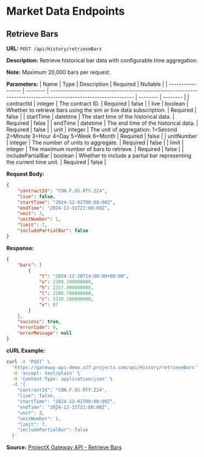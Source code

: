 # Market Data Endpoints

## Retrieve Bars
**URL:** `POST /api/History/retrieveBars`

**Description:** Retrieve historical bar data with configurable time aggregation.

**Note:** Maximum 20,000 bars per request.

**Parameters:**
| Name              | Type     | Description                                                                                                      | Required | Nullable |
| ----------------- | -------- | ---------------------------------------------------------------------------------------------------------------- | -------- | -------- |
| contractId        | integer  | The contract ID.                                                                                                 | Required | false    |
| live              | boolean  | Whether to retrieve bars using the sim or live data subscription.                                                | Required | false    |
| startTime         | datetime | The start time of the historical data.                                                                           | Required | false    |
| endTime           | datetime | The end time of the historical data.                                                                             | Required | false    |
| unit              | integer  | The unit of aggregation: 1=Second 2=Minute 3=Hour 4=Day 5=Week 6=Month | Required | false    |
| unitNumber        | integer  | The number of units to aggregate.                                                                                | Required | false    |
| limit             | integer  | The maximum number of bars to retrieve.                                                                          | Required | false    |
| includePartialBar | boolean  | Whether to include a partial bar representing the current time unit.                                             | Required | false    |

**Request Body:**
```json
{
    "contractId": "CON.F.US.RTY.Z24",
    "live": false,
    "startTime": "2024-12-01T00:00:00Z",
    "endTime": "2024-12-31T21:00:00Z",
    "unit": 3,
    "unitNumber": 1,
    "limit": 7,
    "includePartialBar": false
}
```

**Response:**
```json
{
    "bars": [
        {
            "t": "2024-12-20T14:00:00+00:00",
            "o": 2208.100000000,
            "h": 2217.000000000,
            "l": 2206.700000000,
            "c": 2210.100000000,
            "v": 87
        }
    ],
    "success": true,
    "errorCode": 0,
    "errorMessage": null
}
```

**cURL Example:**
```bash
curl -X 'POST' \
  'https://gateway-api-demo.s2f.projectx.com/api/History/retrieveBars' \
  -H 'accept: text/plain' \
  -H 'Content-Type: application/json' \
  -d '{
    "contractId": "CON.F.US.RTY.Z24",
    "live": false,
    "startTime": "2024-12-01T00:00:00Z",
    "endTime": "2024-12-31T21:00:00Z",
    "unit": 3,
    "unitNumber": 1,
    "limit": 7,
    "includePartialBar": false
  }'
```

**Source:** [ProjectX Gateway API - Retrieve Bars](https://gateway.docs.projectx.com/docs/api-reference/market-data/retrieve-bars)
